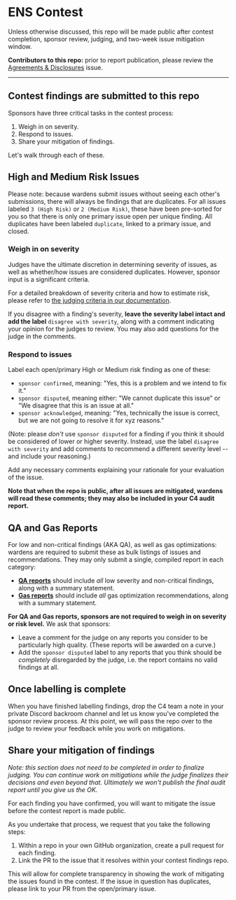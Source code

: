 # ENS Contest

Unless otherwise discussed, this repo will be made public after contest completion, sponsor review, judging, and two-week issue mitigation window.

**Contributors to this repo:** prior to report publication, please review the [Agreements & Disclosures](https://github.com/code-423n4/2023-04-ens-findings/issues/1) issue.

---

## Contest findings are submitted to this repo

Sponsors have three critical tasks in the contest process:

1. Weigh in on severity.
2. Respond to issues.
3. Share your mitigation of findings.

Let's walk through each of these.

## High and Medium Risk Issues

Please note: because wardens submit issues without seeing each other's submissions, there will always be findings that are duplicates. For all issues labeled `3 (High Risk)` or `2 (Medium Risk)`, these have been pre-sorted for you so that there is only one primary issue open per unique finding. All duplicates have been labeled `duplicate`, linked to a primary issue, and closed.

### Weigh in on severity 

Judges have the ultimate discretion in determining severity of issues, as well as whether/how issues are considered duplicates. However, sponsor input is a significant criteria.

For a detailed breakdown of severity criteria and how to estimate risk, please refer to [the judging criteria in our documentation](https://docs.code4rena.com/roles/wardens/judging-criteria#estimating-risk-tl-dr).

If you disagree with a finding's severity, **leave the severity label intact and add the label** `disagree with severity`, along with a comment indicating your opinion for the judges to review. You may also add questions for the judge in the comments.

### Respond to issues

Label each open/primary High or Medium risk finding as one of these:

- `sponsor confirmed`, meaning: "Yes, this is a problem and we intend to fix it."
- `sponsor disputed`, meaning either: "We cannot duplicate this issue" or "We disagree that this is an issue at all."
- `sponsor acknowledged`, meaning: "Yes, technically the issue is correct, but we are not going to resolve it for xyz reasons."

(Note: please *don't* use `sponsor disputed` for a finding if you think it should be considered of lower or higher severity. Instead, use the label `disagree with severity` and add comments to recommend a different severity level -- and include your reasoning.)

Add any necessary comments explaining your rationale for your evaluation of the issue. 

**Note that when the repo is public, after all issues are mitigated, wardens will read these comments; they may also be included in your C4 audit report.**

## QA and Gas Reports

For low and non-critical findings (AKA QA), as well as gas optimizations: wardens are required to submit these as bulk listings of issues and recommendations. They may only submit a single, compiled report in each category:

- **[QA reports](https://docs.code4rena.com/roles/wardens/judging-criteria#qa-reports-low-non-critical)** should include *all* low severity and non-critical findings, along with a summary statement.
- **[Gas reports](https://docs.code4rena.com/roles/wardens/judging-criteria#gas-reports)** should include *all* gas optimization recommendations, along with a summary statement. 

**For QA and Gas reports, sponsors are not required to weigh in on severity or risk level.** We ask that sponsors: 

- Leave a comment for the judge on any reports you consider to be particularly high quality. (These reports will be awarded on a curve.)
- Add the `sponsor disputed` label to any reports that you think should be *completely* disregarded by the judge, i.e. the report contains no valid findings at all.

## Once labelling is complete

When you have finished labelling findings, drop the C4 team a note in your private Discord backroom channel and let us know you've completed the sponsor review process. At this point, we will pass the repo over to the judge to review your feedback while you work on mitigations.  

## Share your mitigation of findings

*Note: this section does not need to be completed in order to finalize judging. You can continue work on mitigations while the judge finalizes their decisions and even beyond that. Ultimately we won't publish the final audit report until you give us the OK.*

For each finding you have confirmed, you will want to mitigate the issue before the contest report is made public.

As you undertake that process, we request that you take the following steps:

1. Within a repo in your own GitHub organization, create a pull request for each finding.
2. Link the PR to the issue that it resolves within your contest findings repo.

This will allow for complete transparency in showing the work of mitigating the issues found in the contest. If the issue in question has duplicates, please link to your PR from the open/primary issue.
